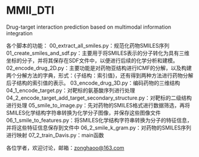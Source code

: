 # MMII_DTI
Drug-target interaction prediction based on multimodal information integration

各个脚本的功能：
00_extract_all_smiles.py：规范化药物SMILES序列
01_create_smiles_and_sdf.py：主要用于将SMILES表示的分子转化为具有三维坐标的分子，并将其保存在SDF文件中，以便进行后续的化学分析和建模。
02_encode_drug_2D.py：主要功能是对药物亚结构进行ICMF的分解，以及构建两个分解方法的字典，形式：{子结构：索引值}，还有得到两种方法进行药物分解后子结构的索引值的表示。
03_encode_drug_3D.py：编码药物的三维结构
04_1_encode_target.py：对靶标的氨基酸序列进行处理
04_2_encode_target_add_target_secondary_structure.py：对靶标的二级结构进行处理
05_smile_to_image.py：先对药物的SMILES格式进行数据筛选，再将SMILES化学结构字符串转换为化学分子图像，并保存这些图像文件
06_1_smile_to_features.py：将SMILES化学结构字符串转换为分子的特征信息，并将这些特征信息保存到文件中
06_2_smile_k_gram.py：对药物的SMILES序列进行映射
07_2_train_Davis.py：main函数

各位学者，欢迎讨论，邮箱：zonghaoo@163.com
